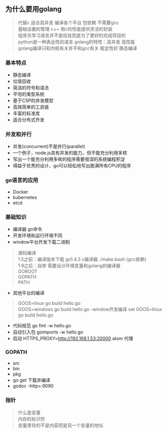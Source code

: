 ## 为什么要用golang

> 代替c 适合高并发 编译各个平台 包依赖 不需要gcc <br>
基础设置的管理 c++ 用c的性能提供灵活的封装 <br>
程序员学习语言并不是炫技而是为了更好的完成项目的<br>
python是一种表达性的语言 golang的特性：高并发 高性能<br>
golang编译只和内核有关并不和gcc有关 稳定性好 静态编译

### 基本特点

- 静态编译
- 垃圾回收
- 简洁的符号和语法
- 平坦的类型系统
- 基于CSP的并发模型
- 高效简单的工具链
- 丰富的标准库
- 适合分布式开发

### 并发和并行

- 并发(concurrent)不是并行(parallel)
- 一个例子，node.js具有并发的能力，但不能充分利用多核
- 写出一个能充分利用多核的程序需要很深的系统编程积淀
- 得益于优秀的设计，go可以轻松地写出跑满所有CPU的程序

### go语言的应用

- Docker
- kubernetes
- etcd

### 基础知识

- 编译器 go命令
- 开发环境和运行环境不同
- window平台开发下载二进制
> 源码编译 <br>
1.5之前：编译版本下载 go1.4.3 c编译器 ./make.bash (gcc依赖) <br>
1.9之后：自举  需要设计环境变量和golang的编译器<br>
GOROOT<br>
GOPATH<br>
PATH<br>
- 其他平台的编译
> GOOS=linux go build hello.go<br>
GOOS=windows go build hello.go
-window开发编译
> set GOOS=linux<br>
go build hello.go
- 代码规范 go fmt -w hello.go
- 自动引入包 goimports -w hello.go
- 启动 HTTPS_PROXY=http://192.168.1.53:20000 atom 代理

### GOPATH
- src
- bin
- pkg
- go get 下载并编译
- godoc -http=:9090

### 指针
> 什么是变量<br>
内存的标识符<br>
变量里存的不是内容而是另一个变量的地址<br>
